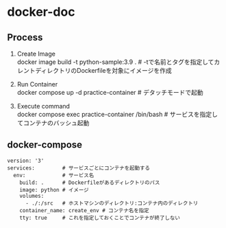 # docker-doc
## Process
1. Create Image  
docker image build -t python-sample:3.9 .         # -tで名前とタグを指定してカレントディレクトリのDockerfileを対象にイメージを作成

2. Run Container  
docker compose up -d practice-container           # デタッチモードで起動

3. Execute command  
docker compose exec practice-container /bin/bash  # サービスを指定してコンテナのバッシュ起動

## docker-compose

```
version: '3'  
services:         # サービスごとにコンテナを起動する  
  env:            # サービス名  
    build: .      # Dockerfileがあるディレクトリのパス  
    image: python # イメージ  
    volumes:  
      - ./:/src   # ホストマシンのディレクトリ:コンテナ内のディレクトリ  
    container_name: create_env # コンテナ名を指定  
    tty: true     # これを指定しておくことでコンテナが終了しない  
```

